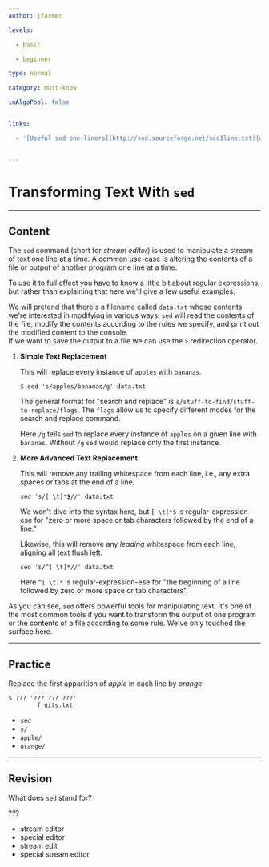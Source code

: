 ```yaml
---
author: jfarmer

levels:

  - basic

  - beginner

type: normal

category: must-know

inAlgoPool: false


links:

  - '[Useful sed one-liners](http://sed.sourceforge.net/sed1line.txt){website}'


---
```


# Transforming Text With `sed`

---
## Content

The `sed` command (short for *stream editor*) is used to manipulate a stream of text one line at a time.  A common use-case is altering the contents of a file or output of another program one line at a time.

To use it to full effect you have to know a little bit about regular expressions, but rather than explaining that here we'll give a few useful examples.

We will pretend that there's a filename called `data.txt` whose contents we're interested in modifying in various ways.  `sed` will read the contents of the file, modify the contents according to the rules we specify, and print out the modified content to the console.  
If we want to save the output to a file we can use the `>` redirection operator.

1.  **Simple Text Replacement**

    This will replace every instance of `apples` with `bananas`.

    ```shell
    $ sed 's/apples/bananas/g' data.txt
    ```

    The general format for "search and replace" is `s/stuff-to-find/stuff-to-replace/flags`.  The `flags` allow us to specify different modes for the search and replace command.

    Here `/g` tells `sed` to replace every instance of `apples` on a given line with `bananas`.  Without `/g` `sed` would replace only the first instance.
2. **More Advanced Text Replacement**

    This will remove any trailing whitespace from each line, i.e., any extra spaces or tabs at the end of a line.

    ```shell
    sed 's/[ \t]*$//' data.txt
    ```

    We won't dive into the syntax here, but `[ \t]*$` is regular-expression-ese for "zero or more space or tab characters followed by the end of a line."

    Likewise, this will remove any *leading* whitespace from each line, aligning all text flush left:

    ```shell
    sed 's/^[ \t]*//' data.txt
    ```

    Here `^[ \t]*` is regular-expression-ese for "the beginning of a line followed by zero or more space or tab characters".

As you can see, `sed` offers powerful tools for manipulating text.  It's one of the most common tools if you want to transform the output of one program or the contents of a file according to some rule.  We've only touched the surface here.

---
## Practice

Replace the first apparition of *apple* in each line by *orange*:
```
$ ??? '??? ??? ???'
        fruits.txt
```

* `sed`
* `s/`
* `apple/`
* `orange/`

---
## Revision

What does `sed` stand for? 

???

* stream editor
* special editor
* stream edit
* special stream editor

 
